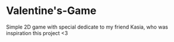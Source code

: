 # Valentine's-Game
Simple 2D game with special dedicate to my friend Kasia, who was inspiration this project &lt;3 
